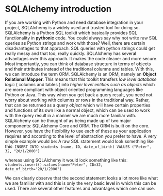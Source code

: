 # SQLAlchemy introduction 

If you are working with Python and need database integration in your project, SQLAlchemy is a widely used and trusted tool for doing so. SQLAlchemy is a Python SQL toolkit which basically provides SQL functionality in **pythonic** code. 
You could always say why not write raw SQL queries as Python strings and work with those? Well, there are certain disadvantages to that approach. SQL queries with python strings could get really messy and that too, really quickly. 
SQLAlchemy has several advantages over this approach. It makes the code cleaner and more secure. Most importantly,
you can think of database structure in terms of objects and their attributes instead of the traditional columns and tables. 
With this, we can introduce the term ORM. SQLAlchemy is an ORM, namely an **Object Relational Mapper**. This means that this toolkit transfers *low level database logic* ( columns and tables ) into *higher level entities such as objects* which are more compliant with object oriented programming languages like Python or Java. 
This way when you get back a query result, you need not worry about working with columns or rows in the traditional way. Rather, that can be returned as a query *object* which will have certain properties and functions of its own like a normal object, which can be used to work with the query result in a manner we are much more familiar with. 
SQLAlchemy can be thought of as being made up of two major components: SQLAlchemy Core and ORM. The ORM is built on the core. However, you have the flexibility to use each of these as your application requires and according to the level of abstraction you prefer to have. 
A very simple example would be:
A raw SQL statement would look something like this: 
``` INSERT INTO students (name, ID, date_of_birth) VALUES ("Peter", 32, "20/1/2000") ``` 

whereas using SQLAlchemy it would look something like this: 
``` students.insert().values(name="Peter", ID=32, date_of_birth="20/1/2000")```   

We can clearly observe that the second statement looks a lot more like what we are familiar with and this is only the very basic level in which this can be used. There are several other features and advantages which one can use. 
